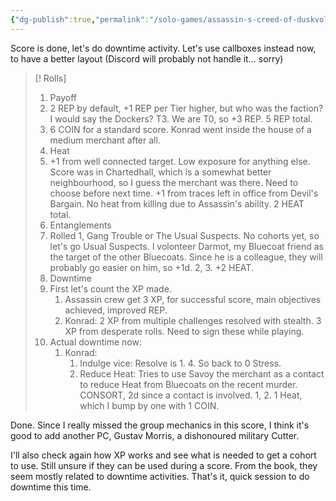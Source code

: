 ```yaml
---
{"dg-publish":true,"permalink":"/solo-games/assassin-s-creed-of-duskvol-bit-d/session-3/"}
---
```


Score is done, let's do downtime activity. Let's use callboxes instead now, to have a better layout (Discord will probably not handle it... sorry)
> [! Rolls]
> 1. Payoff
> 	1. 2 REP by default, +1 REP per Tier higher, but who was the faction? I would say the Dockers? T3. We are T0, so +3 REP. 5 REP total.
> 	2. 6 COIN for a standard score. Konrad went inside the house of a medium merchant after all.
> 2. Heat
> 	1. +1 from well connected target. Low exposure for anything else. Score was in Chartedhall, which is a somewhat better neighbourhood, so I guess the merchant was there. Need to choose before next time. +1 from traces left in office from Devil's Bargain. No heat from killing due to Assassin's ability. 2 HEAT total.
> 3. Entanglements
> 	1. Rolled 1, Gang Trouble or The Usual Suspects. No cohorts yet, so let's go Usual Suspects. I volonteer Darmot, my Bluecoat friend as the target of the other Bluecoats. Since he is a colleague, they will probably go easier on him, so +1d.  2, 3. +2 HEAT.
> 4. Downtime
> 	1. First let's count the XP made. 
> 		1. Assassin crew get 3 XP, for successful score, main objectives achieved, improved REP.
> 		2. Konrad: 2 XP from multiple challenges resolved with stealth. 3 XP from desperate rolls. Need to sign these while playing.
> 	2. Actual downtime now:
> 		1. Konrad: 
> 			1. Indulge vice: Resolve is 1. 4. So back to 0 Stress.
> 			2. Reduce Heat: Tries to use Savoy the merchant as a contact to reduce Heat from Bluecoats on the recent murder. CONSORT, 2d since a contact is involved. 1, 2. 1 Heat, which I bump by one with 1 COIN.

Done.
Since I really missed the group mechanics in this score, I think it's good to add another PC, Gustav Morris, a dishonoured military Cutter.

I'll also check again how XP works and see what is needed to get a cohort to use. Still unsure if they can be used during a score. From the book, they seem mostly related to downtime activities.
That's it, quick session to do downtime this time.